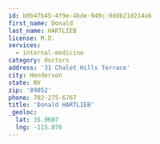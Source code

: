```yaml
---
id: b0b47b45-4f9e-4bde-949c-9ddb21d214a6
first_name: Donald
last_name: HARTLIEB
license: M.D.
services:
  - internal-medicine
category: doctors
address: '31 Chalet Hills Terrace'
city: Henderson
state: NV
zip: '89052'
phone: 702-275-6767
title: 'Donald HARTLIEB'
_geoloc:
  lat: 35.9607
  lng: -115.076
---
```

